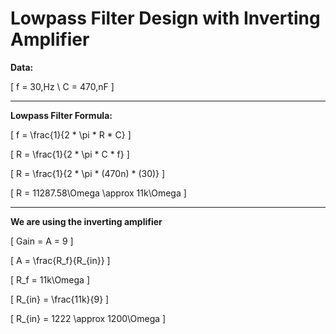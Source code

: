 
# Lowpass Filter Design with Inverting Amplifier

**Data:**

\[
f = 30\,Hz \\
C = 470\,nF
\]

---

**Lowpass Filter Formula:**

\[
f = \frac{1}{2 * \pi * R * C}
\]

\[
R = \frac{1}{2 * \pi * C * f}
\]

\[
R = \frac{1}{2 * \pi * (470n) * (30)}
\]

\[
R = 11287.58\Omega \approx 11k\Omega
\]

---

**We are using the inverting amplifier**

\[
Gain = A = 9
\]

\[
A = \frac{R_f}{R_{in}}
\]

\[
R_f = 11k\Omega
\]

\[
R_{in} = \frac{11k}{9}
\]

\[
R_{in} = 1222 \approx 1200\Omega
\]
